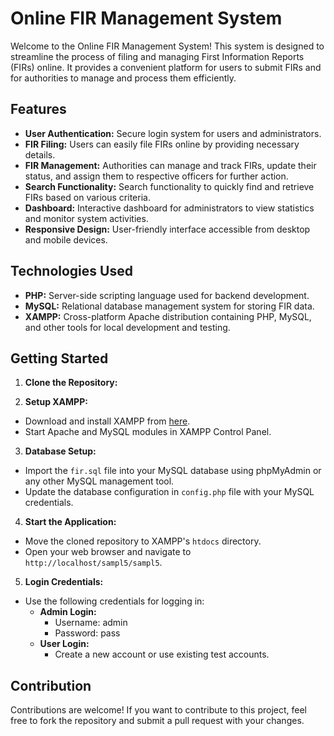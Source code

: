 # Online FIR Management System

Welcome to the Online FIR Management System! This system is designed to streamline the process of filing and managing First Information Reports (FIRs) online. It provides a convenient platform for users to submit FIRs and for authorities to manage and process them efficiently.

## Features

- **User Authentication:** Secure login system for users and administrators.
- **FIR Filing:** Users can easily file FIRs online by providing necessary details.
- **FIR Management:** Authorities can manage and track FIRs, update their status, and assign them to respective officers for further action.
- **Search Functionality:** Search functionality to quickly find and retrieve FIRs based on various criteria.
- **Dashboard:** Interactive dashboard for administrators to view statistics and monitor system activities.
- **Responsive Design:** User-friendly interface accessible from desktop and mobile devices.

## Technologies Used

- **PHP:** Server-side scripting language used for backend development.
- **MySQL:** Relational database management system for storing FIR data.
- **XAMPP:** Cross-platform Apache distribution containing PHP, MySQL, and other tools for local development and testing.


## Getting Started

1. **Clone the Repository:**
 
2. **Setup XAMPP:**
- Download and install XAMPP from [here](https://www.apachefriends.org/index.html).
- Start Apache and MySQL modules in XAMPP Control Panel.

3. **Database Setup:**
- Import the `fir.sql` file into your MySQL database using phpMyAdmin or any other MySQL management tool.
- Update the database configuration in `config.php` file with your MySQL credentials.

4. **Start the Application:**
- Move the cloned repository to XAMPP's `htdocs` directory.
- Open your web browser and navigate to `http://localhost/sampl5/sampl5`.

5. **Login Credentials:**
- Use the following credentials for logging in:
  - **Admin Login:**
    - Username: admin
    - Password: pass
  - **User Login:**
    - Create a new account or use existing test accounts.

## Contribution

Contributions are welcome! If you want to contribute to this project, feel free to fork the repository and submit a pull request with your changes.


